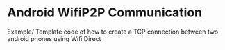 # Android WifiP2P Communication
 Example/ Template code of how to create a TCP connection between two android phones using Wifi Direct
